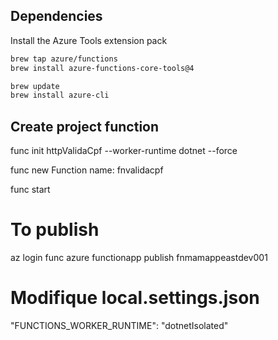 ## Dependencies
Install the Azure Tools extension pack 

```bash
brew tap azure/functions
brew install azure-functions-core-tools@4

brew update
brew install azure-cli
```

## Create project function
func init httpValidaCpf --worker-runtime dotnet --force

func new
Function name: fnvalidacpf

func start

# To publish
az login
func azure functionapp publish fnmamappeastdev001

  
# Modifique local.settings.json
   "FUNCTIONS_WORKER_RUNTIME": "dotnetIsolated"  